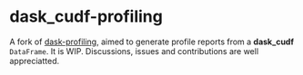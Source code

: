 # dask_cudf-profiling

A fork of [dask-profiling](https://github.com/brunompacheco/dask-profiling), aimed to generate profile reports from a **dask_cudf** `DataFrame`. It is WIP. Discussions, issues and contributions are well appreciatted.
